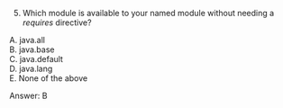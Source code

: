 5. Which module is available to your named module without needing a *requires* directive?

A. java.all <br>
B. java.base <br>
C. java.default <br>
D. java.lang <br>
E. None of the above <br>

Answer: B